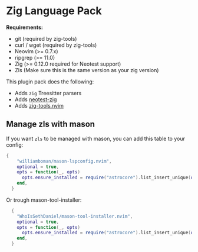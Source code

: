 # Zig Language Pack

**Requirements:**

- git (required by zig-tools)
- curl / wget (required by zig-tools)
- Neovim (>= 0.7.x)
- ripgrep (>= 11.0)
- Zig (>= 0.12.0 required for Neotest support)
- Zls (Make sure this is the same version as your zig version)

This plugin pack does the following:

- Adds `zig` Treesitter parsers
- Adds [neotest-zig](https://github.com/lawrence-laz/neotest-zig/tree/v1.2.0)
- Adds [zig-tools.nvim](https://codeberg.org/NTBBloodbath/zig-tools.nvim)

## Manage zls with mason

If you want `zls` to be managed with mason, you can add this table to your config:

```lua
{
    "williamboman/mason-lspconfig.nvim",
    optional = true,
    opts = function(_, opts)
      opts.ensure_installed = require("astrocore").list_insert_unique(opts.ensure_installed, { "zls" })
    end,
  }
```

Or trough mason-tool-installer:

```lua
  {
    "WhoIsSethDaniel/mason-tool-installer.nvim",
    optional = true,
    opts = function(_, opts)
      opts.ensure_installed = require("astrocore").list_insert_unique(opts.ensure_installed, { "zls" })
    end,
  }
```

<!-- vim: set ft=markdown: -->